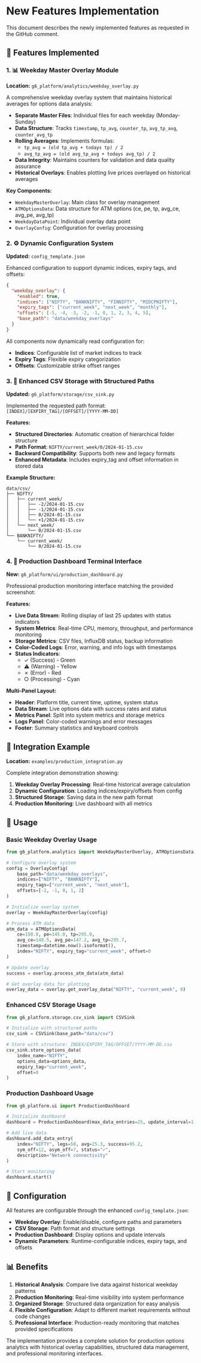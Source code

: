 # New Features Implementation

This document describes the newly implemented features as requested in the GitHub comment.

## 🚀 Features Implemented

### 1. 📊 Weekday Master Overlay Module

**Location:** `g6_platform/analytics/weekday_overlay.py`

A comprehensive weekday overlay system that maintains historical averages for options data analysis:

- **Separate Master Files**: Individual files for each weekday (Monday-Sunday)
- **Data Structure**: Tracks `timestamp`, `tp_avg`, `counter_tp`, `avg_tp_avg`, `counter_avg_tp`
- **Rolling Averages**: Implements formulas:
  - `tp_avg = (old tp_avg + todays tp) / 2`
  - `avg_tp_avg = (old avg_tp_avg + todays avg_tp) / 2`
- **Data Integrity**: Maintains counters for validation and data quality assurance
- **Historical Overlays**: Enables plotting live prices overlayed on historical averages

**Key Components:**
- `WeekdayMasterOverlay`: Main class for overlay management
- `ATMOptionsData`: Data structure for ATM options (ce, pe, tp, avg_ce, avg_pe, avg_tp)
- `WeekdayDataPoint`: Individual overlay data point
- `OverlayConfig`: Configuration for overlay processing

### 2. ⚙️ Dynamic Configuration System

**Updated:** `config_template.json`

Enhanced configuration to support dynamic indices, expiry tags, and offsets:

```json
{
  "weekday_overlay": {
    "enabled": true,
    "indices": ["NIFTY", "BANKNIFTY", "FINNIFTY", "MIDCPNIFTY"],
    "expiry_tags": ["current_week", "next_week", "monthly"],
    "offsets": [-5, -4, -3, -2, -1, 0, 1, 2, 3, 4, 5],
    "base_path": "data/weekday_overlays"
  }
}
```

All components now dynamically read configuration for:
- **Indices**: Configurable list of market indices to track
- **Expiry Tags**: Flexible expiry categorization
- **Offsets**: Customizable strike offset ranges

### 3. 💾 Enhanced CSV Storage with Structured Paths

**Updated:** `g6_platform/storage/csv_sink.py`

Implemented the requested path format: `[INDEX]/[EXPIRY_TAG]/[OFFSET]/[YYYY-MM-DD]`

**Features:**
- **Structured Directories**: Automatic creation of hierarchical folder structure
- **Path Format**: `NIFTY/current_week/0/2024-01-15.csv`
- **Backward Compatibility**: Supports both new and legacy formats
- **Enhanced Metadata**: Includes expiry_tag and offset information in stored data

**Example Structure:**
```
data/csv/
├── NIFTY/
│   ├── current_week/
│   │   ├── -2/2024-01-15.csv
│   │   ├── -1/2024-01-15.csv
│   │   ├── 0/2024-01-15.csv
│   │   └── +1/2024-01-15.csv
│   └── next_week/
│       └── 0/2024-01-15.csv
└── BANKNIFTY/
    └── current_week/
        └── 0/2024-01-15.csv
```

### 4. 🚀 Production Dashboard Terminal Interface

**New:** `g6_platform/ui/production_dashboard.py`

Professional production monitoring interface matching the provided screenshot:

**Features:**
- **Live Data Stream**: Rolling display of last 25 updates with status indicators
- **System Metrics**: Real-time CPU, memory, throughput, and performance monitoring
- **Storage Metrics**: CSV files, InfluxDB status, backup information
- **Color-Coded Logs**: Error, warning, and info logs with timestamps
- **Status Indicators**: 
  - ✓ (Success) - Green
  - ⚠ (Warning) - Yellow  
  - ✗ (Error) - Red
  - ○ (Processing) - Cyan

**Multi-Panel Layout:**
- **Header**: Platform title, current time, uptime, system status
- **Data Stream**: Live options data with success rates and status
- **Metrics Panel**: Split into system metrics and storage metrics
- **Logs Panel**: Color-coded warnings and error messages
- **Footer**: Summary statistics and keyboard controls

## 🎯 Integration Example

**Location:** `examples/production_integration.py`

Complete integration demonstration showing:

1. **Weekday Overlay Processing**: Real-time historical average calculation
2. **Dynamic Configuration**: Loading indices/expiry/offsets from config
3. **Structured Storage**: Saving data in the new path format
4. **Production Monitoring**: Live dashboard with all metrics

## 🚀 Usage

### Basic Weekday Overlay Usage

```python
from g6_platform.analytics import WeekdayMasterOverlay, ATMOptionsData, OverlayConfig

# Configure overlay system
config = OverlayConfig(
    base_path="data/weekday_overlays",
    indices=["NIFTY", "BANKNIFTY"],
    expiry_tags=["current_week", "next_week"],
    offsets=[-2, -1, 0, 1, 2]
)

# Initialize overlay system
overlay = WeekdayMasterOverlay(config)

# Process ATM data
atm_data = ATMOptionsData(
    ce=150.0, pe=145.0, tp=295.0,
    avg_ce=148.5, avg_pe=147.2, avg_tp=295.7,
    timestamp=datetime.now().isoformat(),
    index="NIFTY", expiry_tag="current_week", offset=0
)

# Update overlay
success = overlay.process_atm_data(atm_data)

# Get overlay data for plotting
overlay_data = overlay.get_overlay_data("NIFTY", "current_week", 0)
```

### Enhanced CSV Storage Usage

```python
from g6_platform.storage.csv_sink import CSVSink

# Initialize with structured paths
csv_sink = CSVSink(base_path="data/csv")

# Store with structure: INDEX/EXPIRY_TAG/OFFSET/YYYY-MM-DD.csv
csv_sink.store_options_data(
    index_name="NIFTY",
    options_data=options_data,
    expiry_tag="current_week",
    offset=0
)
```

### Production Dashboard Usage

```python
from g6_platform.ui import ProductionDashboard

# Initialize dashboard
dashboard = ProductionDashboard(max_data_entries=25, update_interval=1.0)

# Add live data
dashboard.add_data_entry(
    index="NIFTY", legs=50, avg=25.3, success=95.2,
    sym_off=12, asym_off=7, status="✓",
    description="Network connectivity"
)

# Start monitoring
dashboard.start()
```

## 🔧 Configuration

All features are configurable through the enhanced `config_template.json`:

- **Weekday Overlay**: Enable/disable, configure paths and parameters
- **CSV Storage**: Path format and structure settings
- **Production Dashboard**: Display options and update intervals
- **Dynamic Parameters**: Runtime-configurable indices, expiry tags, and offsets

## 📊 Benefits

1. **Historical Analysis**: Compare live data against historical weekday patterns
2. **Production Monitoring**: Real-time visibility into system performance
3. **Organized Storage**: Structured data organization for easy analysis
4. **Flexible Configuration**: Adapt to different market requirements without code changes
5. **Professional Interface**: Production-ready monitoring that matches provided specifications

The implementation provides a complete solution for production options analytics with historical overlay capabilities, structured data management, and professional monitoring interfaces.